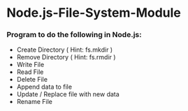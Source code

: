 # Node.js-File-System-Module
<h3>Program to do the following in Node.js:</h3>
<ul>
<li>Create Directory ( Hint: fs.mkdir )</li>
<li>Remove Directory ( Hint: fs.rmdir )</li>
<li>Write File </li>
<li>Read File </li>
<li>Delete File</li>
<li>Append data to file</li>
<li>Update / Replace file with new data</li>
<li>Rename File</li>
</ul>